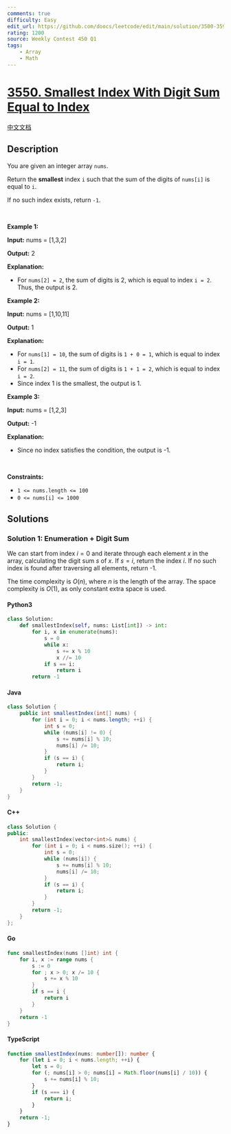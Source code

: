 ```yaml
---
comments: true
difficulty: Easy
edit_url: https://github.com/doocs/leetcode/edit/main/solution/3500-3599/3550.Smallest%20Index%20With%20Digit%20Sum%20Equal%20to%20Index/README_EN.md
rating: 1200
source: Weekly Contest 450 Q1
tags:
    - Array
    - Math
---
```


<!-- problem:start -->

# [3550. Smallest Index With Digit Sum Equal to Index](https://leetcode.com/problems/smallest-index-with-digit-sum-equal-to-index)

[中文文档](/solution/3500-3599/3550.Smallest%20Index%20With%20Digit%20Sum%20Equal%20to%20Index/README.md)

## Description

<!-- description:start -->

<p>You are given an integer array <code>nums</code>.</p>

<p>Return the <strong>smallest</strong> index <code>i</code> such that the sum of the digits of <code>nums[i]</code> is equal to <code>i</code>.</p>

<p>If no such index exists, return <code>-1</code>.</p>

<p>&nbsp;</p>
<p><strong class="example">Example 1:</strong></p>

<div class="example-block">
<p><strong>Input:</strong> <span class="example-io">nums = [1,3,2]</span></p>

<p><strong>Output:</strong> <span class="example-io">2</span></p>

<p><strong>Explanation:</strong></p>

<ul>
	<li>For <code>nums[2] = 2</code>, the sum of digits is 2, which is equal to index <code>i = 2</code>. Thus, the output is 2.</li>
</ul>
</div>

<p><strong class="example">Example 2:</strong></p>

<div class="example-block">
<p><strong>Input:</strong> <span class="example-io">nums = [1,10,11]</span></p>

<p><strong>Output:</strong> <span class="example-io">1</span></p>

<p><strong>Explanation:</strong></p>

<ul>
	<li>For <code>nums[1] = 10</code>, the sum of digits is <code>1 + 0 = 1</code>, which is equal to index <code>i = 1</code>.</li>
	<li>For <code>nums[2] = 11</code>, the sum of digits is <code>1 + 1 = 2</code>, which is equal to index <code>i = 2</code>.</li>
	<li>Since index 1 is the smallest, the output is 1.</li>
</ul>
</div>

<p><strong class="example">Example 3:</strong></p>

<div class="example-block">
<p><strong>Input:</strong> <span class="example-io">nums = [1,2,3]</span></p>

<p><strong>Output:</strong> <span class="example-io">-1</span></p>

<p><strong>Explanation:</strong></p>

<ul>
	<li>Since no index satisfies the condition, the output is -1.</li>
</ul>
</div>

<p>&nbsp;</p>
<p><strong>Constraints:</strong></p>

<ul>
	<li><code>1 &lt;= nums.length &lt;= 100</code></li>
	<li><code>0 &lt;= nums[i] &lt;= 1000</code></li>
</ul>

<!-- description:end -->

## Solutions

<!-- solution:start -->

### Solution 1: Enumeration + Digit Sum

We can start from index $i = 0$ and iterate through each element $x$ in the array, calculating the digit sum $s$ of $x$. If $s = i$, return the index $i$. If no such index is found after traversing all elements, return -1.

The time complexity is $O(n)$, where $n$ is the length of the array. The space complexity is $O(1)$, as only constant extra space is used.

<!-- tabs:start -->

#### Python3

```python
class Solution:
    def smallestIndex(self, nums: List[int]) -> int:
        for i, x in enumerate(nums):
            s = 0
            while x:
                s += x % 10
                x //= 10
            if s == i:
                return i
        return -1
```

#### Java

```java
class Solution {
    public int smallestIndex(int[] nums) {
        for (int i = 0; i < nums.length; ++i) {
            int s = 0;
            while (nums[i] != 0) {
                s += nums[i] % 10;
                nums[i] /= 10;
            }
            if (s == i) {
                return i;
            }
        }
        return -1;
    }
}
```

#### C++

```cpp
class Solution {
public:
    int smallestIndex(vector<int>& nums) {
        for (int i = 0; i < nums.size(); ++i) {
            int s = 0;
            while (nums[i]) {
                s += nums[i] % 10;
                nums[i] /= 10;
            }
            if (s == i) {
                return i;
            }
        }
        return -1;
    }
};
```

#### Go

```go
func smallestIndex(nums []int) int {
	for i, x := range nums {
		s := 0
		for ; x > 0; x /= 10 {
			s += x % 10
		}
		if s == i {
			return i
		}
	}
	return -1
}
```

#### TypeScript

```ts
function smallestIndex(nums: number[]): number {
    for (let i = 0; i < nums.length; ++i) {
        let s = 0;
        for (; nums[i] > 0; nums[i] = Math.floor(nums[i] / 10)) {
            s += nums[i] % 10;
        }
        if (s === i) {
            return i;
        }
    }
    return -1;
}
```

<!-- tabs:end -->

<!-- solution:end -->

<!-- problem:end -->
